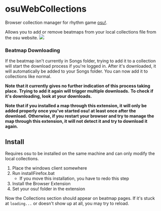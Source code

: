 # osuWebCollections

Browser collection manager for rhythm game [osu!](https://osu.ppy.sh).

Allows you to add or remove beatmaps from your local collections file from the osu website.
![](https://camo.githubusercontent.com/01ce139508afa64af4d7a42a3f907e30689dfb13/68747470733a2f2f692e696d6775722e636f6d2f644d54333465512e6a7067)

### Beatmap Downloading

If the beatmap isn't currently in Songs folder, trying to add it to a collection will start the download process if you're logged in. 
After it's downloaded, it will automatically be added to your Songs folder.
You can now add it to collections like normal.

**Note that it currently gives no further indication of this process taking place.**
**Trying to add it again will trigger multiple downloads.**
**To check if it's downloading, look at your downloads.**

**Note that if you installed a map through this extension, it will only be added properly once you've started osu! at least once after the download.**
**Otherwise, if you restart your browser and try to manage the map through this extension, it will not detect it and try to download it again.**

## Install

Requires osu to be installed on the same machine and can only modify the local collections.

1. Place the windows client somewhere
1. Run installFirefox.bat
    - If you move this installation, you have to redo this step
1. Install the Browser Extension
1. Set your osu! folder in the extension

Now the Collections section should appear on beatmap pages. 
If it's stuck at `loading...` or doesn't show up at all, you may try to reload. 